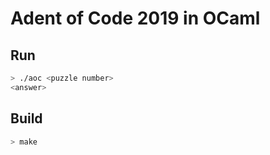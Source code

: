 # Adent of Code 2019 in OCaml
## Run
```bash
> ./aoc <puzzle number>
<answer>
```
## Build
```bash
> make
```
